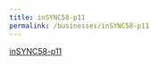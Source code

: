 ```yaml
---
title: inSYNC58-p11
permalink: /businesses/inSYNC58-p11
---
```


[inSYNC58-p11](/documents/news-and-media/Issue58-P11.pdf)
